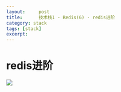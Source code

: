 ```yaml
---
layout:     post
title:      技术栈1 - Redis(6) - redis进阶
category: stack
tags: [stack]
excerpt: 
---
```


redis进阶
=========

![](https://hunzino1.github.io/assets/images/2019/redis/outline_9_11.png)

